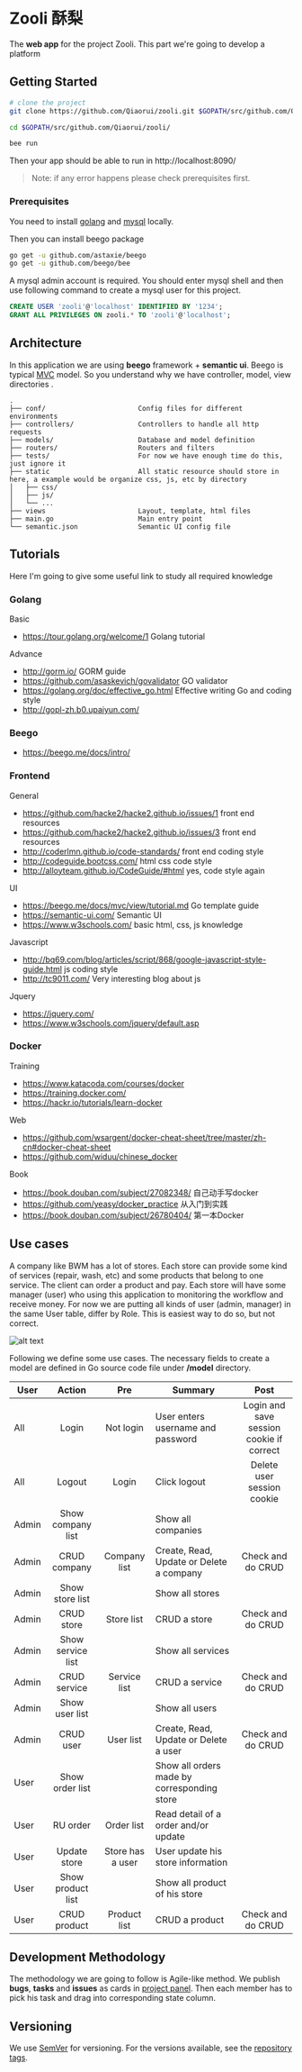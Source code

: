 # Zooli 酥梨

The **web app** for the project Zooli. This part we're going to develop a platform

## Getting Started

```bash
# clone the project
git clone https://github.com/Qiaorui/zooli.git $GOPATH/src/github.com/Qiaorui/zooli/

cd $GOPATH/src/github.com/Qiaorui/zooli/

bee run
```
Then your app should be able to run in http://localhost:8090/
> Note: if any error happens please check prerequisites first.

### Prerequisites

You need to install [golang](https://golang.org/) and [mysql](https://www.mysql.com/) locally.

Then you can install beego package

```bash
go get -u github.com/astaxie/beego
go get -u github.com/beego/bee
```

A mysql admin account is required. You should enter mysql shell and then use following command to create a mysql user for this project.

```sql
CREATE USER 'zooli'@'localhost' IDENTIFIED BY '1234';
GRANT ALL PRIVILEGES ON zooli.* TO 'zooli'@'localhost';
```

## Architecture

In this application we are using **beego** framework + **semantic ui**.
Beego is typical [MVC](https://en.wikipedia.org/wiki/Model%E2%80%93view%E2%80%93controller) model. So you understand why we have controller, model, view directories .

```
.
├── conf/                       Config files for different environments
├── controllers/                Controllers to handle all http requests
├── models/                     Database and model definition
├── routers/                    Routers and filters
├── tests/                      For now we have enough time do this, just ignore it
├── static                      All static resource should store in here, a example would be organize css, js, etc by directory
│   ├── css/
│   ├── js/
│   └── ...
├── views                       Layout, template, html files
├── main.go                     Main entry point
└── semantic.json               Semantic UI config file
```

## Tutorials
Here I'm going to give some useful link to study all required knowledge

### Golang
Basic
* https://tour.golang.org/welcome/1 Golang tutorial

Advance
* http://gorm.io/  GORM guide
* https://github.com/asaskevich/govalidator  GO validator
* https://golang.org/doc/effective_go.html  Effective writing Go and coding style
* http://gopl-zh.b0.upaiyun.com/

### Beego
* https://beego.me/docs/intro/

### Frontend
General
* https://github.com/hacke2/hacke2.github.io/issues/1  front end resources
* https://github.com/hacke2/hacke2.github.io/issues/3  front end resources
* http://coderlmn.github.io/code-standards/ front end coding style
* http://codeguide.bootcss.com/  html css code style
* http://alloyteam.github.io/CodeGuide/#html  yes, code style again

UI
* https://beego.me/docs/mvc/view/tutorial.md  Go template guide
* https://semantic-ui.com/ Semantic UI
* https://www.w3schools.com/ basic html, css, js knowledge

Javascript

* http://bq69.com/blog/articles/script/868/google-javascript-style-guide.html js coding style
* http://tc9011.com/ Very interesting blog about js

Jquery

* https://jquery.com/
* https://www.w3schools.com/jquery/default.asp

### Docker
Training
* https://www.katacoda.com/courses/docker
* https://training.docker.com/
* https://hackr.io/tutorials/learn-docker

Web
* https://github.com/wsargent/docker-cheat-sheet/tree/master/zh-cn#docker-cheat-sheet
* https://github.com/widuu/chinese_docker

Book

* https://book.douban.com/subject/27082348/ 自己动手写docker
* https://github.com/yeasy/docker_practice 从入门到实践
* https://book.douban.com/subject/26780404/ 第一本Docker

## Use cases

A company like BWM has a lot of stores. Each store can provide some kind of services (repair, wash, etc)
and some products that belong to one service. The client can order a product and pay.
Each store will have some manager (user) who using this application to monitoring the workflow and receive money.
For now we are putting all kinds of user (admin, manager) in the same User table, differ by Role. This is easiest way to do so, but not correct.

![alt text](https://image.ibb.co/cxeQax/network.png "class diagram")

Following we define some use cases. The necessary fields to create a model are defined in Go source code file under **/model** directory.

| User    | Action          | Pre          | Summary                                       | Post                    |
| ------- |:---------------:| :-----------:| --------------------------------------------- | :---------------------: |
| All     | Login           | Not login    | User enters username and password             | Login and save session cookie if correct        |
| All     | Logout          | Login        | Click logout                                  | Delete user session cookie |
| Admin   | Show company list |            | Show all companies                            |                         |
| Admin   | CRUD company    | Company list | Create, Read, Update or Delete a company      | Check and do CRUD       |
| Admin   | Show store list |              | Show all stores                               |                         |
| Admin   | CRUD store      | Store list   | CRUD a store                                  | Check and do CRUD       |
| Admin   | Show service list |            | Show all services                             |                         |
| Admin   | CRUD service    | Service list | CRUD a service                                | Check and do CRUD |
| Admin   | Show user list  |              | Show all users                                |                         |
| Admin   | CRUD user       | User list    | Create, Read, Update or Delete a user         | Check and do CRUD |
| User    | Show order list |              | Show all orders made by corresponding store   |                         |
| User    | RU order        | Order list   | Read detail of a order and/or update          |                         |
| User    | Update store    | Store has a user | User update his store information         |                         |
| User    | Show product list |            | Show all product of his store                 |                         |
| User    | CRUD product    | Product list | CRUD a product                                | Check and do CRUD |


## Development Methodology

The methodology we are going to follow is Agile-like method. We publish **bugs**, **tasks** and **issues** as cards in [project panel](https://github.com/Qiaorui/zooli/projects/1). Then each member has to pick his task and drag into corresponding state column.

## Versioning

We use [SemVer](http://semver.org/) for versioning. For the versions available, see the [repository tags](https://github.com/Qiaorui/zooli/tags).